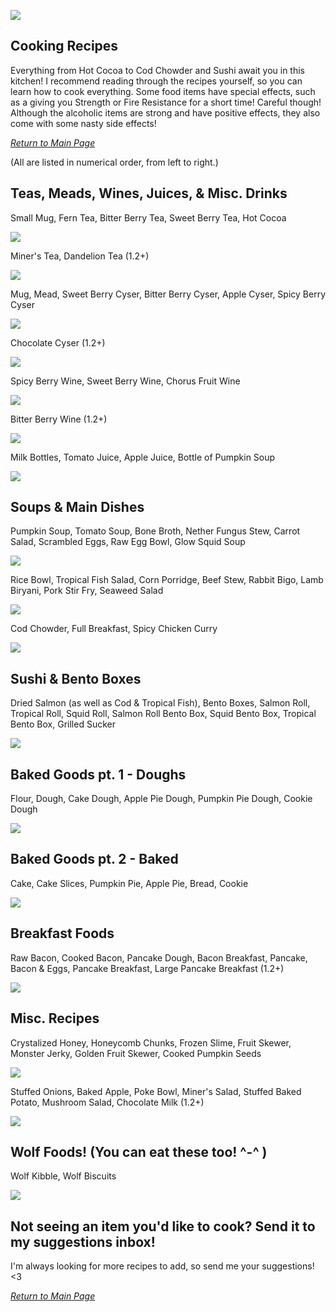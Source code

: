 ![](https://github.com/l1nkl3/ValleyCraft/blob/gh-pages/wiki-images/banner_cook.png)

## Cooking Recipes

Everything from Hot Cocoa to Cod Chowder and Sushi await you in this kitchen! I recommend reading through the recipes yourself, so you can learn how to cook everything.
Some food items have special effects, such as a giving you Strength or Fire Resistance for a short time! Careful though! Although the alcoholic items are strong and have positive effects, they also come with some nasty side effects!

_[Return to Main Page](https://github.com/l1nkl3/ValleyCraft/blob/gh-pages/docs/index.md)_

(All are listed in numerical order, from left to right.)

## Teas, Meads, Wines, Juices, & Misc. Drinks

Small Mug, Fern Tea, Bitter Berry Tea, Sweet Berry Tea, Hot Cocoa

![](https://github.com/l1nkl3/ValleyCraft/blob/gh-pages/wiki-images/tea.png)

Miner's Tea, Dandelion Tea (1.2+)

![](https://github.com/l1nkl3/ValleyCraft/blob/gh-pages/wiki-images/teas_2.png)

Mug, Mead, Sweet Berry Cyser, Bitter Berry Cyser, Apple Cyser, Spicy Berry Cyser

![](https://github.com/l1nkl3/ValleyCraft/blob/gh-pages/wiki-images/mead.png)

Chocolate Cyser (1.2+)

![](https://github.com/l1nkl3/ValleyCraft/blob/gh-pages/wiki-images/mead_2.png)

Spicy Berry Wine, Sweet Berry Wine, Chorus Fruit Wine

![](https://github.com/l1nkl3/ValleyCraft/blob/gh-pages/wiki-images/wine.png)

Bitter Berry Wine (1.2+)

![](https://github.com/l1nkl3/ValleyCraft/blob/gh-pages/wiki-images/wine_3.png)

Milk Bottles, Tomato Juice, Apple Juice, Bottle of Pumpkin Soup

![](https://github.com/l1nkl3/ValleyCraft/blob/gh-pages/wiki-images/juice.png)

## Soups & Main Dishes

Pumpkin Soup, Tomato Soup, Bone Broth, Nether Fungus Stew, Carrot Salad, Scrambled Eggs, Raw Egg Bowl, Glow Squid Soup

![](https://github.com/l1nkl3/ValleyCraft/blob/gh-pages/wiki-images/bowl_1.png)

Rice Bowl, Tropical Fish Salad, Corn Porridge, Beef Stew, Rabbit Bigo, Lamb Biryani, Pork Stir Fry, Seaweed Salad

![](https://github.com/l1nkl3/ValleyCraft/blob/gh-pages/wiki-images/bowl_2.png)

Cod Chowder, Full Breakfast, Spicy Chicken Curry

![](https://github.com/l1nkl3/ValleyCraft/blob/gh-pages/wiki-images/bowl_4.png)

## Sushi & Bento Boxes

Dried Salmon (as well as Cod & Tropical Fish), Bento Boxes, Salmon Roll, Tropical Roll, Squid Roll, Salmon Roll Bento Box, Squid Bento Box, Tropical Bento Box, Grilled Sucker

![](https://github.com/l1nkl3/ValleyCraft/blob/gh-pages/wiki-images/sushi.png)

## Baked Goods pt. 1 - Doughs

Flour, Dough, Cake Dough, Apple Pie Dough, Pumpkin Pie Dough, Cookie Dough

![](https://github.com/l1nkl3/ValleyCraft/blob/gh-pages/wiki-images/baking.png)

## Baked Goods pt. 2 - Baked

Cake, Cake Slices, Pumpkin Pie, Apple Pie, Bread, Cookie

![](https://github.com/l1nkl3/ValleyCraft/blob/gh-pages/wiki-images/stove.png)

## Breakfast Foods

Raw Bacon, Cooked Bacon, Pancake Dough, Bacon Breakfast, Pancake, Bacon & Eggs, Pancake Breakfast, Large Pancake Breakfast (1.2+)

![](https://github.com/l1nkl3/ValleyCraft/blob/gh-pages/wiki-images/breakfast.png)

## Misc. Recipes

Crystalized Honey, Honeycomb Chunks, Frozen Slime, Fruit Skewer, Monster Jerky, Golden Fruit Skewer, Cooked Pumpkin Seeds

![](https://github.com/l1nkl3/ValleyCraft/blob/gh-pages/wiki-images/misc.png)

Stuffed Onions, Baked Apple, Poke Bowl, Miner's Salad, Stuffed Baked Potato, Mushroom Salad, Chocolate Milk (1.2+)

![](https://github.com/l1nkl3/ValleyCraft/blob/gh-pages/wiki-images/misc_2.png)

## Wolf Foods! (You can eat these too! ^-^ )

Wolf Kibble, Wolf Biscuits

![](https://github.com/l1nkl3/ValleyCraft/blob/gh-pages/wiki-images/dogs.png)

## Not seeing an item you'd like to cook? Send it to my suggestions inbox!
I'm always looking for more recipes to add, so send me your suggestions! <3

_[Return to Main Page](https://github.com/l1nkl3/ValleyCraft/blob/gh-pages/docs/index.md)_
